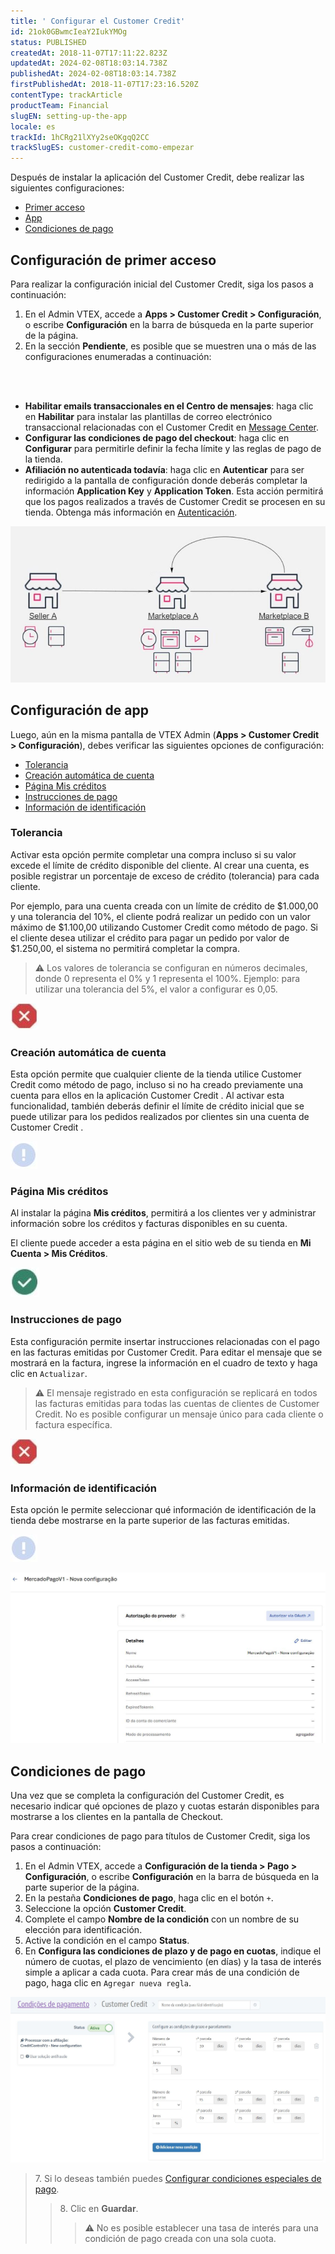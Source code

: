 ```yaml
---
title: ' Configurar el Customer Credit'
id: 21ok0GBwmcIeaY2IukYMOg
status: PUBLISHED
createdAt: 2018-11-07T17:11:22.823Z
updatedAt: 2024-02-08T18:03:14.738Z
publishedAt: 2024-02-08T18:03:14.738Z
firstPublishedAt: 2018-11-07T17:23:16.520Z
contentType: trackArticle
productTeam: Financial
slugEN: setting-up-the-app
locale: es
trackId: 1hCRg21lXYy2seOKgqQ2CC
trackSlugES: customer-credit-como-empezar
---
```


Después de instalar la aplicación del Customer Credit, debe realizar las siguientes configuraciones:

- [Primer acceso](#configuracion-de-primer-acceso)
- [App](#configuracion-de-app) 
- [Condiciones de pago](#condiciones-de-pago)

## Configuración de primer acceso

Para realizar la configuración inicial del Customer Credit, siga los pasos a continuación:

1. En el Admin VTEX, accede a __Apps > Customer Credit > Configuración__, o escribe __Configuración__ en la barra de búsqueda en la parte superior de la página.
2. En la sección __Pendiente__, es posible que se muestren una o más de las configuraciones enumeradas a continuación:
<br>
<ul>
<br>
    	<li><b>Habilitar emails transaccionales en el Centro de mensajes</b>: haga clic en <b>Habilitar</b> para instalar las plantillas de correo electrónico transaccional relacionadas con el Customer Credit en <a href="https://help.vtex.com/pt/tutorial/conhecendo-o-message-center--tutorials_84">Message Center</a>.</li>
    	<li><b>Configurar las condiciones de pago del checkout</b>: haga clic en <b>Configurar</b> para permitirle definir la fecha límite y las reglas de pago de la tienda.</li>
  	<li><b>Afiliación no autenticada todavía</b>: haga clic en <b>Autenticar</b> para ser redirigido a la pantalla de configuración donde deberás completar la información <b>Application Key</b> y <b>Application Token</b>. Esta acción permitirá que los pagos realizados a través de Customer Credit se procesen en su tienda. Obtenga más información en <a href="https://developers.vtex.com/docs/guides/authentication">Autenticación</a>.</li>
</ul>

![CC Configuracion 1 ES](https://raw.githubusercontent.com/vtexdocs/help-center-content/refs/heads/main/_1.JPG)

## Configuración de app

Luego, aún en la misma pantalla de VTEX Admin (__Apps > Customer Credit > Configuración__), debes verificar las siguientes opciones de configuración:

- [Tolerancia](#tolerancia)
- [Creación automática de cuenta](#creacion-automática-de-cuenta) 
- [Página Mis créditos](#pagina-mis-creditos)
- [Instrucciones de pago](#instrucciones-de-pago)
- [Información de identificación](#informacion-de-identificacion)

### Tolerancia

Activar esta opción permite completar una compra incluso si su valor excede el límite de crédito disponible del cliente. Al crear una cuenta, es posible registrar un porcentaje de exceso de crédito (tolerancia) para cada cliente.

Por ejemplo, para una cuenta creada con un límite de crédito de $1.000,00 y una tolerancia del 10%, el cliente podrá realizar un pedido con un valor máximo de $1.100,00 utilizando Customer Credit como método de pago. Si el cliente desea utilizar el crédito para pagar un pedido por valor de $1.250,00, el sistema no permitirá completar la compra.

>⚠️ Los valores de tolerancia se configuran en números decimales, donde 0 representa el 0% y 1 representa el 100%. Ejemplo: para utilizar una tolerancia del 5%, el valor a configurar es 0,05.

![CC_Configuracion_2_ES](https://raw.githubusercontent.com/vtexdocs/help-center-content/refs/heads/main/_2.JPG)

### Creación automática de cuenta

Esta opción permite que cualquier cliente de la tienda utilice Customer Credit como método de pago, incluso si no ha creado previamente una cuenta para ellos en la aplicación Customer Credit . Al activar esta funcionalidad, también deberás definir el límite de crédito inicial que se puede utilizar para los pedidos realizados por clientes sin una cuenta de Customer Credit .

![CC_Configurações_3_ES](https://raw.githubusercontent.com/vtexdocs/help-center-content/refs/heads/main/_3.JPG)

### Página Mis créditos

Al instalar la página __Mis créditos__, permitirá a los clientes ver y administrar información sobre los créditos y facturas disponibles en su cuenta.

El cliente puede acceder a esta página en el sitio web de su tienda en __Mi Cuenta > Mis Créditos__.

![CC_Configuracion_4_ES](https://raw.githubusercontent.com/vtexdocs/help-center-content/refs/heads/main/_4.JPG)

### Instrucciones de pago 

Esta configuración permite insertar instrucciones relacionadas con el pago en las facturas emitidas por Customer Credit. Para editar el mensaje que se mostrará en la factura, ingrese la información en el cuadro de texto y haga clic en `Actualizar`.

>⚠️ El mensaje registrado en esta configuración se replicará en todos las facturas emitidas para todas las cuentas de clientes de Customer Credit. No es posible configurar un mensaje único para cada cliente o factura específica.

![CC_Configuracion_5_ES](https://raw.githubusercontent.com/vtexdocs/help-center-content/refs/heads/main/_5.JPG)

### Información de identificación

Esta opción le permite seleccionar qué información de identificación de la tienda debe mostrarse en la parte superior de las facturas emitidas.

![CC_Configuracion_6_ES](https://raw.githubusercontent.com/vtexdocs/help-center-content/refs/heads/main/_6.JPG)

![CC_Configuration_8_ES](https://raw.githubusercontent.com/vtexdocs/help-center-content/refs/heads/main/_7.JPG)

## Condiciones de pago 

Una vez que se completa la configuración del Customer Credit, es necesario indicar qué opciones de plazo y cuotas estarán disponibles para mostrarse a los clientes en la pantalla de Checkout.

Para crear condiciones de pago para títulos de Customer Credit, siga los pasos a continuación:

1. En el Admin VTEX, accede a __Configuración de la tienda > Pago > Configuración__, o escribe __Configuración__ en la barra de búsqueda en la parte superior de la página.
2. En la pestaña __Condiciones de pago__, haga clic en el botón `+`.
3. Seleccione la opción __Customer Credit__.
4. Complete el campo __Nombre de la condición__ con un nombre de su elección para identificación.
5. Active la condición en el campo __Status__.
6. En __Configura las condiciones de plazo y de pago en cuotas__, indique el número de cuotas, el plazo de vencimiento (en días) y la tasa de interés simple a aplicar a cada cuota. Para crear más de una condición de pago, haga clic en `Agregar nueva regla`.

![CC_Configuration_9_ES](https://raw.githubusercontent.com/vtexdocs/help-center-content/refs/heads/main/_8.JPG)

<blockquote><ui>7. Si lo deseas también puedes <a href="https://help.vtex.com/es/tutorial/condiciones-especiales--tutorials_456">Configurar condiciones especiales de pago</a>.</ui>

<blockquote><ui>8. Clic en <b>Guardar</b>.</ui>

>⚠️ No es posible establecer una tasa de interés para una condición de pago creada con una sola cuota.
